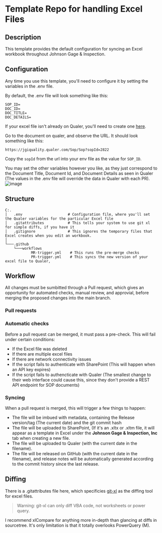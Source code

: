 # Template Repo for handling Excel Files

## Description
This template provides the default configuration for syncing an Excel workbook throughout Johnson Gage & Inspection.

## Configuration

Any time you use this template, you'll need to configure it by setting the variables in the .env file.

By default, the .env file will look something like this:
```
SOP_ID=
DOC_ID=
DOC_TITLE=
DOC_DETAILS=
```


If your excel file isn't already on Qualer, you'll need to create one [here](https://jgiquality.qualer.com/documents).

Go to the document on qualer, and observe the URL.  It should look something like this:
```
https://jgiquality.qualer.com/Sop/Sop?sopId=2822
```

Copy the `sopId` from the url into your env file as the value for `SOP_ID`.

You may set the other variables however you like, as they just correspond to the Document Title, Document Id, and Document Details as seen in Qualer (The values in the .env file will override the data in Qualer with each PR).
![image](https://github.com/user-attachments/assets/ce6ed96c-2854-4b12-8780-a677724cefcb)

## Structure

```
C:.
│   .env                     # Configuration file, where you'll set the Qualer variables for the particular Excel file
│   .gitattributes           # This tells your system to use git xl for simple diffs, if you have it
│   .gitignore               # This ignores the temporary files that Excel creates when you edit an workbook.
│
└───.github
    └───workflows
            MR-trigger.yml    # This runs the pre-merge checks
            PR-trigger.yml    # This syncs the new version of your excel file to Qualer, 
```

## Workflow

All changes must be sumbitted through a Pull request, which gives an opportunity for automated checks, manual review, and approvial, before merging the proposed changes into the main branch.

### Pull requests

### Automatic checks

Before a pull request can be merged, it must pass a pre-check.  This will fail under certain conditions:

+ If the Excel file was deleted
+ If there are multiple excel files
+ If there are network connectivity issues
+ If the script fails to authenticate with SharePoint (This will happen when an API key expires)
+ If the script fails to authencticate with Qualer (The smallest change to their web interface could cause this, since they don't provide a REST API endpoint for SOP documents)

### Syncing
When a pull request is merged, this will trigger a few things to happen:
+ The file will be imbued with metadata, containing the Release version/tag (The current date) and the git commit hash
+ The file will be uploaded to SharePoint, (If it's an .xltx or .xltm file, it will appear as a template in Excel under the **Johnson Gage & Inspection, Inc** tab when creating a new file.
+ The file will be uploaded to Qualer (with the current date in the filename).
+ The file will be released on GitHub (with the current date in the filename), and release notes will be automatically generated according to the commit history since the last release.

## Diffing
There is a .gitattributes file here, which specificies [git-xl](https://github.com/xltrail/git-xl) as the diffing tool for excel files.
> Warning: git-xl can only diff VBA code, not worksheets or power query.

I recommend xlCompare for anything more in-depth than glancing at diffs in sourcetree.  It's only limitation is that it totally overlooks PowerQuery (M).
